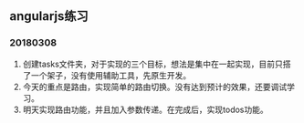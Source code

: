 ## angularjs练习

### 20180308

1. 创建tasks文件夹，对于实现的三个目标，想法是集中在一起实现，目前只搭了一个架子，没有使用辅助工具，先原生开发。
2. 今天的重点是路由，实现简单的路由切换。没有达到预计的效果，还要调试学习。
3. 明天实现路由功能，并且加入参数传递。在完成后，实现todos功能。